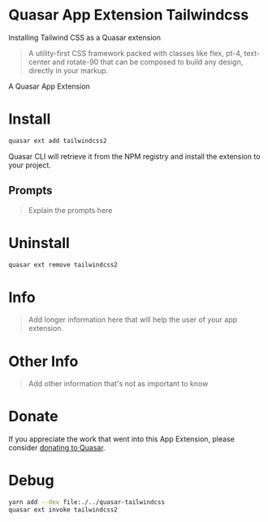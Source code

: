 # Quasar App Extension Tailwindcss

Installing Tailwind CSS as a Quasar extension

> A utility-first CSS framework packed with classes like flex, pt-4, text-center and rotate-90 that can be composed to build any design, directly in your markup.

A Quasar App Extension

# Install

```bash
quasar ext add tailwindcss2
```

Quasar CLI will retrieve it from the NPM registry and install the extension to your project.

## Prompts

> Explain the prompts here

# Uninstall

```bash
quasar ext remove tailwindcss2
```

# Info

> Add longer information here that will help the user of your app extension.

# Other Info

> Add other information that's not as important to know

# Donate

If you appreciate the work that went into this App Extension, please consider [donating to Quasar](https://donate.quasar.dev).

# Debug

```bash
yarn add --dev file:./../quasar-tailwindcss
quasar ext invoke tailwindcss2
```
